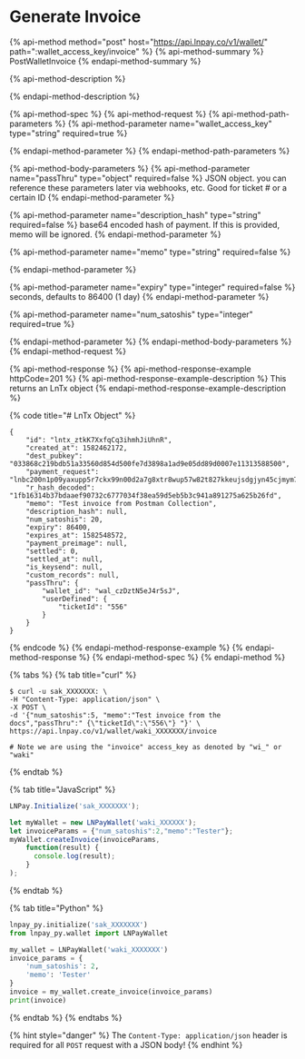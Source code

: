 # Generate Invoice

{% api-method method="post" host="https://api.lnpay.co/v1/wallet/" path=":wallet\_access\_key/invoice" %}
{% api-method-summary %}
PostWalletInvoice
{% endapi-method-summary %}

{% api-method-description %}

{% endapi-method-description %}

{% api-method-spec %}
{% api-method-request %}
{% api-method-path-parameters %}
{% api-method-parameter name="wallet\_access\_key" type="string" required=true %}

{% endapi-method-parameter %}
{% endapi-method-path-parameters %}

{% api-method-body-parameters %}
{% api-method-parameter name="passThru" type="object" required=false %}
JSON object. you can reference these parameters later via webhooks, etc. Good for ticket \# or a certain ID
{% endapi-method-parameter %}

{% api-method-parameter name="description\_hash" type="string" required=false %}
base64 encoded hash of payment. If this is provided, memo will be ignored.
{% endapi-method-parameter %}

{% api-method-parameter name="memo" type="string" required=false %}

{% endapi-method-parameter %}

{% api-method-parameter name="expiry" type="integer" required=false %}
seconds, defaults to 86400 \(1 day\)
{% endapi-method-parameter %}

{% api-method-parameter name="num\_satoshis" type="integer" required=true %}

{% endapi-method-parameter %}
{% endapi-method-body-parameters %}
{% endapi-method-request %}

{% api-method-response %}
{% api-method-response-example httpCode=201 %}
{% api-method-response-example-description %}
This returns an LnTx object 
{% endapi-method-response-example-description %}

{% code title="\# LnTx Object" %}
```
{
    "id": "lntx_ztkK7XxfqCq3ihmhJiUhnR",
    "created_at": 1582462172,
    "dest_pubkey": "033868c219bdb51a33560d854d500fe7d3898a1ad9e05dd89d0007e11313588500",
    "payment_request": "lnbc200n1p09yaxupp5r7ckx99n00d2a7g8xtr8wup57w82t827kkeujsdgjyn45cjmym7sdp623jhxapqd9h8vmmfvdjjqenjdakjq5r0wd6x6ctwyppk7mrvv43hg6t0dccqzpgxqyz5vqsp5gyfwnrqnkyvxxgpww0vwsl8tfe524ggr5kngr8n8fn4vt9xl5ggs9qy9qsq42vwx9dh2n3ggrlgwqqxqq77detywruhv2s558uk3vfrumgmjfhs3y8hwtgxe7cx6svg4pr87qzfg8mgawsveqe6wn0te9d3h02fm4spxtzy5s",
    "r_hash_decoded": "1fb16314b37bdaaef90732c6777034f38ea59d5eb5b3c941a891275a625b26fd",
    "memo": "Test invoice from Postman Collection",
    "description_hash": null,
    "num_satoshis": 20,
    "expiry": 86400,
    "expires_at": 1582548572,
    "payment_preimage": null,
    "settled": 0,
    "settled_at": null,
    "is_keysend": null,
    "custom_records": null,
    "passThru": {
        "wallet_id": "wal_czDztN5eJ4r5sJ",
        "userDefined": {
            "ticketId": "556"
        }
    }
}
```
{% endcode %}
{% endapi-method-response-example %}
{% endapi-method-response %}
{% endapi-method-spec %}
{% endapi-method %}

{% tabs %}
{% tab title="curl" %}
```text
$ curl -u sak_XXXXXXX: \
-H "Content-Type: application/json" \
-X POST \
-d '{"num_satoshis":5, "memo":"Test invoice from the docs","passThru":" {\"ticketId\":\"556\"} "}' \
https://api.lnpay.co/v1/wallet/waki_XXXXXXX/invoice

# Note we are using the "invoice" access_key as denoted by "wi_" or "waki"
```
{% endtab %}

{% tab title="JavaScript" %}
```javascript
LNPay.Initialize('sak_XXXXXXX');

let myWallet = new LNPayWallet('waki_XXXXXX');
let invoiceParams = {"num_satoshis":2,"memo":"Tester"};
myWallet.createInvoice(invoiceParams,
    function(result) {
      console.log(result);
    }
);
```
{% endtab %}

{% tab title="Python" %}
```python
lnpay_py.initialize('sak_XXXXXXX')
from lnpay_py.wallet import LNPayWallet

my_wallet = LNPayWallet('waki_XXXXXXX')
invoice_params = {
    'num_satoshis': 2,
    'memo': 'Tester'
}
invoice = my_wallet.create_invoice(invoice_params)
print(invoice)
```
{% endtab %}
{% endtabs %}

{% hint style="danger" %}
The `Content-Type: application/json` header is required for all `POST` request with a JSON body!
{% endhint %}

